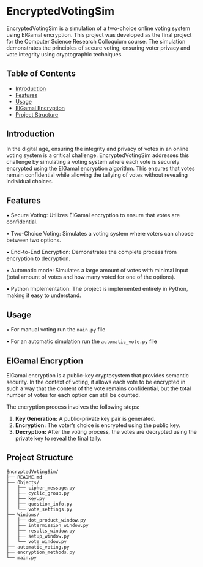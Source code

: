 # EncryptedVotingSim

EncryptedVotingSim is a simulation of a two-choice online voting system using ElGamal encryption. This project was developed as the final project for the Computer Science Research Colloquium course. The simulation demonstrates the principles of secure voting, ensuring voter privacy and vote integrity using cryptographic techniques.


## Table of Contents
- [Introduction](#introduction)
- [Features](#features)
- [Usage](#usage)
- [ElGamal Encryption](#elgamal-encryption)
- [Project Structure](#project-structure)


## Introduction

In the digital age, ensuring the integrity and privacy of votes in an online voting system is a critical challenge. EncryptedVotingSim addresses this challenge by simulating a voting system where each vote is securely encrypted using the ElGamal encryption algorithm. This ensures that votes remain confidential while allowing the tallying of votes without revealing individual choices.


## Features

•	Secure Voting: Utilizes ElGamal encryption to ensure that votes are confidential.

•	Two-Choice Voting: Simulates a voting system where voters can choose between two options.

•	End-to-End Encryption: Demonstrates the complete process from encryption to decryption.

•	Automatic mode: Simulates a large amount of votes with minimal input (total amount of votes and how many voted for one of the options).

•	Python Implementation: The project is implemented entirely in Python, making it easy to understand.


## Usage

•	For manual voting run the `main.py` file

•	For an automatic simulation run the `automatic_vote.py` file


## ElGamal Encryption

ElGamal encryption is a public-key cryptosystem that provides semantic security. In the context of voting, it allows each vote to be encrypted in such a way that the content of the vote remains confidential, but the total number of votes for each option can still be counted.

The encryption process involves the following steps:


1.	**Key Generation:** A public-private key pair is generated.
2.	**Encryption:** The voter’s choice is encrypted using the public key.
3.	**Decryption:** After the voting process, the votes are decrypted using the private key to reveal the final tally.


## Project Structure
```
EncryptedVotingSim/
├── README.md
├── Objects/
│   ├── cipher_message.py
│   ├── cyclic_group.py
│   ├── key.py
│   ├── question_info.py
│   └── vote_settings.py
├── Windows/
│   ├── dot_product_window.py
│   ├── intermission_window.py
│   ├── results_window.py
│   ├── setup_window.py
│   └── vote_window.py
├── automatic_voting.py
├── encryption_methods.py
└── main.py
```
